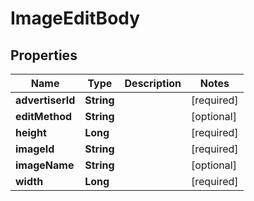 # ImageEditBody

## Properties
Name | Type | Description | Notes
------------ | ------------- | ------------- | -------------
**advertiserId** | **String** |  |[required]  
**editMethod** | **String** |  |  [optional]
**height** | **Long** |  |[required]  
**imageId** | **String** |  |[required]  
**imageName** | **String** |  |  [optional]
**width** | **Long** |  |[required]  
